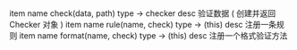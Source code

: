 <api jade>
   item
      name check(data, path)
      type -> checker
      desc 验证数据 ( 创建并返回 Checker 对象 )
   item
      name rule(name, check)
      type -> (this)
      desc 注册一条规则
   item
      name format(name, check)
      type -> (this)
      desc 注册一个格式验证方法
</api>